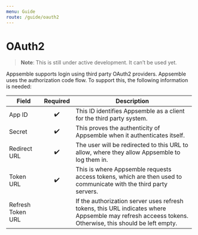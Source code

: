 ```yaml
---
menu: Guide
route: /guide/oauth2
---
```


# OAuth2

> **Note**: This is still under active development. It can’t be used yet.

Appsemble supports login using third party OAuth2 providers. Appsemble uses the authorization code
flow. To support this, the following information is needed:

| Field             | Required | Description                                                                                                                                           |
| ----------------- | :------: | ----------------------------------------------------------------------------------------------------------------------------------------------------- |
| App ID            |    ✔️    | This ID identifies Appsemble as a client for the third party system.                                                                                  |
| Secret            |    ✔️    | This proves the authenticity of Appsemble when it authenticates itself.                                                                               |
| Redirect URL      |    ✔️    | The user will be redirected to this URL to allow, where they allow Appsemble to log them in.                                                          |
| Token URL         |    ✔️    | This is where Appsemble requests access tokens, which are then used to communicate with the third party servers.                                      |
| Refresh Token URL |          | If the authorization server uses refresh tokens, this URL indicates where Appsemble may refresh acceess tokens. Otherwise, this should be left empty. |
